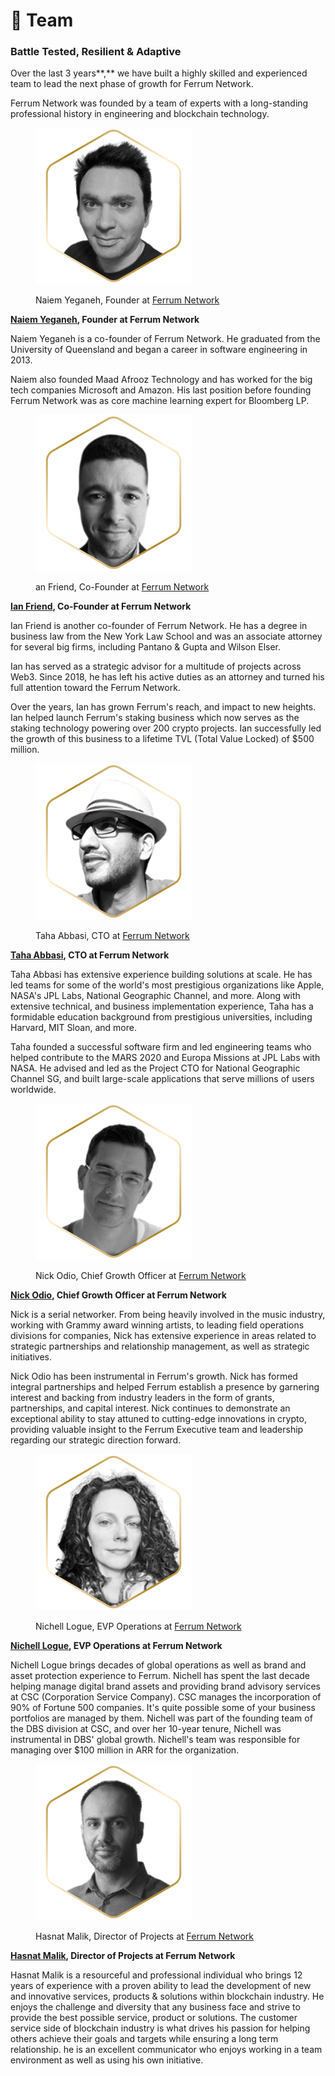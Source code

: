 # 👥 Team

### Battle Tested, Resilient & Adaptive

Over the last 3 years**,** we have built a highly skilled and experienced team to lead the next phase of growth for Ferrum Network.&#x20;

Ferrum Network was founded by a team of experts with a long-standing professional history in engineering and blockchain technology.

<div align="left">

<figure><img src="../../.gitbook/assets/Naiem-Yeganeh-PHD.png" alt=""><figcaption><p>Naiem Yeganeh, Founder at <a href="https://ferrum.network/">Ferrum Network</a></p></figcaption></figure>

</div>

[**Naiem Yeganeh**](https://www.linkedin.com/in/naiem-yeganeh-12874712/)**, Founder at Ferrum Network**

Naiem Yeganeh is a co-founder of Ferrum Network. He graduated from the University of Queensland and began a career in software engineering in 2013.

Naiem also founded Maad Afrooz Technology and has worked for the big tech companies Microsoft and Amazon. His last position before founding Ferrum Network was as core machine learning expert for Bloomberg LP.

<div align="left">

<figure><img src="../../.gitbook/assets/Ian-M.-Friend-ESQ (1).png" alt=""><figcaption><p>an Friend, Co-Founder at <a href="https://ferrum.network/">Ferrum Network</a></p></figcaption></figure>

</div>

[**Ian Friend**](https://www.linkedin.com/in/ian-friend-bb949657/)**, Co-Founder at Ferrum Network**

Ian Friend is another co-founder of Ferrum Network. He has a degree in business law from the New York Law School and was an associate attorney for several big firms, including Pantano & Gupta and Wilson Elser.

Ian has served as a strategic advisor for a multitude of projects across Web3. Since 2018, he has left his active duties as an attorney and turned his full attention toward the Ferrum Network.

Over the years, Ian has grown Ferrum's reach, and impact to new heights. Ian helped launch Ferrum's staking business which now serves as the staking technology powering over 200 crypto projects. Ian successfully led the growth of this business to a lifetime TVL (Total Value Locked) of $500 million.

<div align="left">

<figure><img src="../../.gitbook/assets/Taha-Abbasi.png" alt=""><figcaption><p>Taha Abbasi, CTO at <a href="https://ferrum.network/">Ferrum Network</a></p></figcaption></figure>

</div>

[**Taha Abbasi**](https://www.linkedin.com/in/tahaabbasi/)**, CTO at Ferrum Network**

Taha Abbasi has extensive experience building solutions at scale. He has led teams for some of the world's most prestigious organizations like Apple, NASA's JPL Labs, National Geographic Channel, and more. Along with extensive technical, and business implementation experience, Taha has a formidable education background from prestigious universities, including Harvard, MIT Sloan, and more.&#x20;

Taha founded a successful software firm and led engineering teams who helped contribute to the MARS 2020 and Europa Missions at JPL Labs with NASA. He advised and led as the Project CTO for National Geographic Channel SG, and built large-scale applications that serve millions of users worldwide.

<div align="left">

<figure><img src="../../.gitbook/assets/Nick-Odio (1).png" alt=""><figcaption><p>Nick Odio, Chief Growth Officer at <a href="https://ferrum.network/">Ferrum Network</a></p></figcaption></figure>

</div>

[**Nick Odio**](https://www.linkedin.com/in/nick-odio-176991161/)**, Chief Growth Officer at Ferrum Network**

Nick is a serial networker. From being heavily involved in the music industry, working with Grammy award winning artists, to leading field operations divisions for companies, Nick has extensive experience in areas related to strategic partnerships and relationship management, as well as strategic initiatives.

Nick Odio has been instrumental in Ferrum's growth. Nick has formed integral partnerships and helped Ferrum establish a presence by garnering interest and backing from industry leaders in the form of grants, partnerships, and capital interest. Nick continues to demonstrate an exceptional ability to stay attuned to cutting-edge innovations in crypto, providing valuable insight to the Ferrum Executive team and leadership regarding our strategic direction forward.

<div align="left">

<figure><img src="../../.gitbook/assets/Nichell-Logue.png" alt=""><figcaption><p>Nichell Logue, EVP Operations at <a href="https://ferrum.network/">Ferrum Network</a></p></figcaption></figure>

</div>

[**Nichell Logue**](https://www.linkedin.com/in/nichelllogue/)**, EVP Operations at Ferrum Network**

Nichell Logue brings decades of global operations as well as brand and asset protection experience to Ferrum. Nichell has spent the last decade helping manage digital brand assets and providing brand advisory services at CSC (Corporation Service Company). CSC manages the incorporation of 90% of Fortune 500 companies. It's quite possible some of your business portfolios are managed by them. Nichell was part of the founding team of the DBS division at CSC, and over her 10-year tenure, Nichell was instrumental in DBS' global growth. Nichell's team was responsible for managing over $100 million in ARR for the organization.

<div align="left">

<figure><img src="../../.gitbook/assets/Muhammad-Hasnat-Malik (1).png" alt=""><figcaption><p>Hasnat Malik, Director of Projects at <a href="https://ferrum.network/">Ferrum Network</a></p></figcaption></figure>

</div>

[**Hasnat Malik**](https://www.linkedin.com/in/hasnat-malik/)**, Director of Projects at Ferrum Network**

Hasnat Malik is a resourceful and professional individual who brings 12 years of experience with a proven ability to lead the development of new and innovative services, products & solutions within blockchain industry. He enjoys the challenge and diversity that any business face and strive to provide the best possible service, product or solutions. The customer service side of blockchain industry is what drives his passion for helping others achieve their goals and targets while ensuring a long term relationship. he is an excellent communicator who enjoys working in a team environment as well as using his own initiative.
